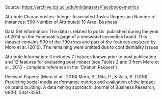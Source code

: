 Source: https://archive.ics.uci.edu/ml/datasets/Facebook+metrics

Attribute Characteristics: Integer
Associated Tasks: Regression
Number of Instances: 500
Number of Attributes: 19
Area: Business

Data Set Information:
The data is related to posts' published during the year of 2014 on the Facebook's page of a renowned cosmetics brand.
This dataset contains 500 of the 790 rows and part of the features analyzed by Moro et al. (2016). The remaining were omitted due to confidentiality issues

Attribute Information:
It includes 7 features known prior to post publication and 12 features for evaluating post impact (see Tables 2 and 3 from Moro et al., 2016 - complete reference in the 'Citation Request')

Relevant Papers:
(Moro et al., 2016) Moro, S., Rita, P., & Vala, B. (2016). Predicting social media performance metrics and evaluation of the impact on brand building: A data mining approach. Journal of Business Research, 69(9), 3341-3351.
